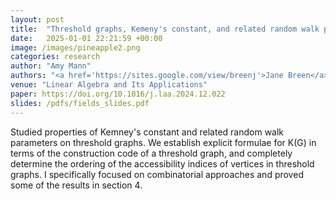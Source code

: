 ```yaml
---
layout: post
title:  "Threshold graphs, Kemeny's constant, and related random walk parameters"
date:   2025-01-01 22:21:59 +00:00
image: /images/pineapple2.png
categories: research
author: "Amy Mann"
authors: "<a href='https://sites.google.com/view/breenj'>Jane Breen</a>, <a href='https://sites.google.com/view/kswim'>Sooyeong Kim</a>, Alexander Low Fung, <strong>Amy Mann</strong>, <a href='https://www.linkedin.com/in/andrei-alexandru-parfeni/'>Andrei Parfeni</a>, <a href='https://www.linkedin.com/in/giovanni-tedesco-77942a1a4/?originalSubdomain=ca'>Giovanni Tedesco</a>"
venue: "Linear Algebra and Its Applications"
paper: https://doi.org/10.1016/j.laa.2024.12.022
slides: /pdfs/fields_slides.pdf
---
```

Studied properties of Kemney's constant and related random walk parameters on threshold graphs. We establish explicit formulae for K(G) in terms of the construction code of a threshold graph, and completely determine the ordering of the accessibility indices of vertices in threshold graphs. I specifically focused on combinatorial approaches and proved some of the results in section 4. 
